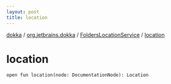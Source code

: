```yaml
---
layout: post
title: location
---
```

[dokka](../../index.md) / [org.jetbrains.dokka](../index.md) / [FoldersLocationService](index.md) / [location](location.md)

# location

```
open fun location(node: DocumentationNode): Location
```
